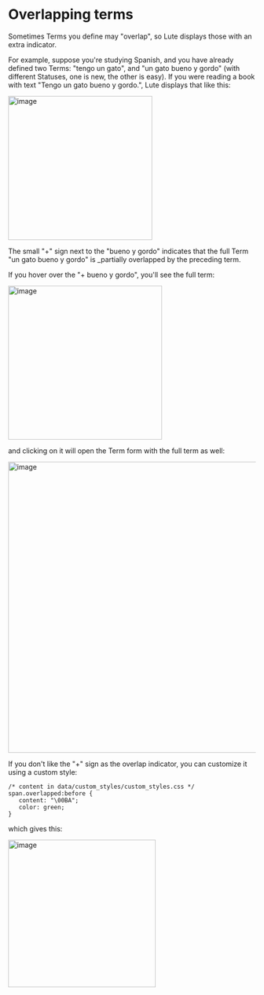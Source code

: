 # Overlapping terms

Sometimes Terms you define may "overlap", so Lute displays those with an extra indicator.

For example, suppose you're studying Spanish, and you have already defined two Terms: "tengo un gato", and "un gato bueno y gordo" (with different Statuses, one is new, the other is easy).  If you were reading a book with text "Tengo un gato bueno y gordo.", Lute displays that like this:

<img width="293" alt="image" src="https://github.com/jzohrab/lute/assets/1637133/b6fa96c4-5c28-4f9f-a86a-ef84e651aa39">

The small "+" sign next to the "bueno y gordo" indicates that the full Term "un gato bueno y gordo" is _partially overlapped by the preceding term.

If you hover over the "+ bueno y gordo", you'll see the full term:

<img width="313" alt="image" src="https://github.com/jzohrab/lute/assets/1637133/d91e1330-1be6-4191-ad2a-8333d2760a44">

and clicking on it will open the Term form with the full term as well:

<img width="592" alt="image" src="https://github.com/jzohrab/lute/assets/1637133/14307108-3493-4128-ac77-87e1d9ef4f47">

If you don't like the "+" sign as the overlap indicator, you can customize it using a custom style:

```
/* content in data/custom_styles/custom_styles.css */
span.overlapped:before {
   content: "\00BA";
   color: green;
}
```

which gives this:

<img width="300" alt="image" src="https://github.com/jzohrab/lute/assets/1637133/9d3f3063-067c-45c2-a255-811df28c780c">